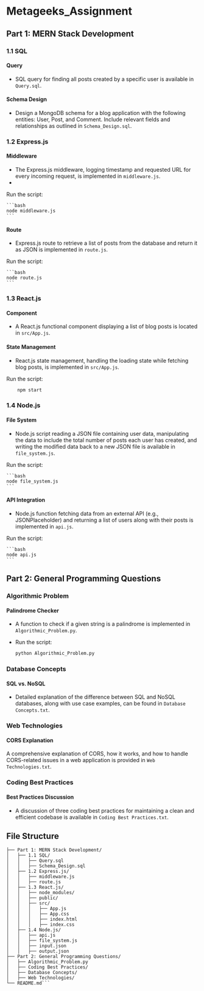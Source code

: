 # Metageeks_Assignment

## Part 1: MERN Stack Development
### 1.1 SQL
#### Query
- SQL query for finding all posts created by a specific user is available in `Query.sql`.

#### Schema Design
- Design a MongoDB schema for a blog application with the following entities: User, Post, and Comment. Include relevant fields and relationships as outlined in `Schema_Design.sql`.

### 1.2 Express.js
#### Middleware
- The Express.js middleware, logging timestamp and requested URL for every incoming request, is implemented in `middleware.js`.
- 
Run the script:

    ```bash
    node middleware.js
    ```
    
#### Route
- Express.js route to retrieve a list of posts from the database and return it as JSON is implemented in `route.js`.

Run the script:

    ```bash
    node route.js
    ```

### 1.3 React.js
#### Component
- A React.js functional component displaying a list of blog posts is located in `src/App.js`.

#### State Management
- React.js state management, handling the loading state while fetching blog posts, is implemented in `src/App.js`.

Run the script:

```bash
    npm start
```


### 1.4 Node.js
#### File System
- Node.js script reading a JSON file containing user data, manipulating the data to include the total number of posts each user has created, and writing the modified data back to a new JSON file is available in `file_system.js`.

Run the script:

    ```bash
    node file_system.js
    ```

#### API Integration
- Node.js function fetching data from an external API (e.g., JSONPlaceholder) and returning a list of users along with their posts is implemented in `api.js`.

Run the script:

    ```bash
    node api.js
    ```

## Part 2: General Programming Questions

### Algorithmic Problem

#### Palindrome Checker
- A function to check if a given string is a palindrome is implemented in `Algorithmic_Problem.py`.

- Run the script:

    ```bash
    python Algorithmic_Problem.py
    ```

### Database Concepts

#### SQL vs. NoSQL
- Detailed explanation of the difference between SQL and NoSQL databases, along with use case examples, can be found in `Database Concepts.txt`.

### Web Technologies

#### CORS Explanation
A comprehensive explanation of CORS, how it works, and how to handle CORS-related issues in a web application is provided in `Web Technologies.txt`.

### Coding Best Practices

#### Best Practices Discussion
- A discussion of three coding best practices for maintaining a clean and efficient codebase is available in `Coding Best Practices.txt`.

  
## File Structure
```
├── Part 1: MERN Stack Development/
│   ├── 1.1 SQL/
│   │   ├── Query.sql
│   │   ├── Schema_Design.sql
│   ├── 1.2 Express.js/
│   │   ├── middleware.js
│   │   ├── route.js
│   ├── 1.3 React.js/
│   │   ├── node_modules/
│   │   ├── public/
│   │   ├── src/
│   │   │   ├── App.js
│   │   │   ├── App.css
│   │   │   ├── index.html
│   │   │   ├── index.css
│   ├── 1.4 Node.js/
│   │   ├── api.js
│   │   ├── file_system.js
│   │   ├── input.json
│   │   ├── output.json
├── Part 2: General Programming Questions/
│   ├── Algorithmic_Problem.py
│   ├── Coding Best Practices/
│   ├── Database Concepts/
│   ├── Web Technologies/
└── README.md```
